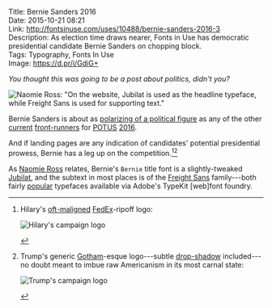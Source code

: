 Title: Bernie Sanders 2016  
Date: 2015-10-21 08:21  
Link: http://fontsinuse.com/uses/10488/bernie-sanders-2016-3  
Description: As election time draws nearer, Fonts in Use has democratic presidential candidate Bernie Sanders on chopping block.  
Tags: Typography, Fonts In Use  
Image: https://d.pr/i/GdiG+  

<p><em class="topStory">You thought this was going to be a post about politics, didn't you?</em></p>

![Naomie Ross: "On the website, Jubilat is used as the headline typeface, while Freight Sans is used for supporting text."](https://d.pr/i/GdiG+ "Bernie Sanders website")
<!-- {.screenshot} -->

Bernie Sanders is about as [polarizing of a political figure][1] as any of the other [current][2] [front-runners][3] for [POTUS][4] [2016][5].

And if landing pages are any indication of candidates' potential presidential prowess, Bernie has a leg up on the competition.[^1][^2]

As [Naomie Ross][7] relates, Bernie's `Bernie` title font is a slightly-tweaked [Jubilat][8], and the subtext in most places is of the [Freight Sans][9] family---both fairly [popular][10] typefaces available via Adobe's TypeKit [web]font foundry.

[^1]: Hilary's [oft-maligned][a] [FedEx][b]-ripoff logo:
	<p><img src="https://d.pr/i/f0f+" alt="Hilary's campaign logo" title="Hilary's campaign logo" style="max-width: 50%"></p>
[^2]: Trump's generic [Gotham][d]-esque logo---subtle [drop-shadow][e] included---no doubt meant to imbue raw Americanism in its most carnal state:
	<p><img src="https://d.pr/i/16bFo+" alt="Trump's campaign logo" title="Trump's campaign logo" style="max-width: 50%"></p>

[a]: http://www.slate.com/blogs/the_slatest/2015/04/12/hillary_clinton_2016_campaign_logo_gets_mixed_reaction_on_twitter.html "Hilary on Twitter getting mixed reactions"
[b]: /2015/2/2/vintage-logos "My piece on vintage logos"
[d]: http://www.typography.com/fonts/gotham/overview/ "Gotham, from Hoefler & Co."
[e]: https://en.wikipedia.org/wiki/Drop_shadow "Wikipedia: Drop Shadow"

[1]: http://www.youtube.com/watch?v=S5vOKKMipSA "Bernie Saunders on Vox"
[2]: https://www.hillaryclinton.com "Hilary Clinton's campaign website"
[3]: https://www.donaldjtrump.com "Donald Trump's campaign website"
[4]: https://twitter.com/POTUS "The President of the United States official Twitter account"
[5]: https://en.wikipedia.org/wiki/POTUS "Wikipedia: POTUS"
[7]: http://fontsinuse.com/contributors/6317/naomie "Naomie Ross on Fonts In Use"
[8]: https://typekit.com/fonts/jubilat "Jubilat, on TypeKit"
[9]: https://typekit.com/fonts/freight-sans-pro "Freight Sans Pro, on TypeKit"
[10]: https://stratechery.com "Ben Thompson's blog"